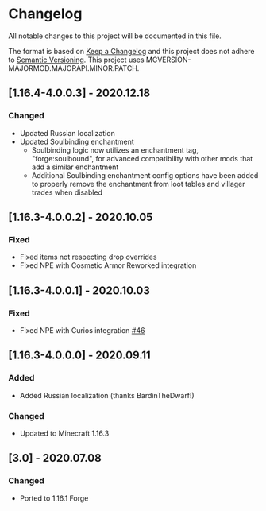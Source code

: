 # Changelog
All notable changes to this project will be documented in this file.

The format is based on [Keep a Changelog](http://keepachangelog.com/en/1.0.0/) and this project does not adhere to [Semantic Versioning](http://semver.org/spec/v2.0.0.html).
This project uses MCVERSION-MAJORMOD.MAJORAPI.MINOR.PATCH.

## [1.16.4-4.0.0.3] - 2020.12.18
### Changed
- Updated Russian localization
- Updated Soulbinding enchantment
  - Soulbinding logic now utilizes an enchantment tag, "forge:soulbound", for advanced compatibility
    with other mods that add a similar enchantment
  - Additional Soulbinding enchantment config options have been added to properly remove the
    enchantment from loot tables and villager trades when disabled

## [1.16.3-4.0.0.2] - 2020.10.05
### Fixed
- Fixed items not respecting drop overrides
- Fixed NPE with Cosmetic Armor Reworked integration

## [1.16.3-4.0.0.1] - 2020.10.03
### Fixed
- Fixed NPE with Curios integration [#46](https://github.com/TheIllusiveC4/CorpseComplex/issues/46)

## [1.16.3-4.0.0.0] - 2020.09.11
### Added
- Added Russian localization (thanks BardinTheDwarf!)
### Changed
- Updated to Minecraft 1.16.3

## [3.0] - 2020.07.08
### Changed
- Ported to 1.16.1 Forge